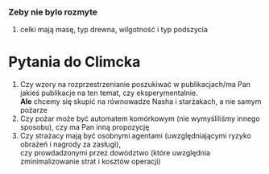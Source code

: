 ### Zeby nie bylo rozmyte

1. celki mają masę, typ drewna, wilgotność i typ podszycia


# Pytania do Climcka
1. Czy wzory na rozprzestrzenianie poszukiwać w publikacjach/ma Pan jakieś publikacje na ten temat, czy eksperymentalnie.   
    **Ale** chcemy się skupić na równowadze Nasha i starżakach, a nie samym pożarze  
2. Czy pożar może być automatem komórkowym (nie wymyśliliśmy innego sposobu), czy ma Pan inną propozycję  
3. Czy strażacy mają być osobnymi agentami (uwzględniającymi ryzyko obrażeń i nagrody za zasługi),  
    czy prowdadzonymi przez dowództwo (które uwzględnia zminimalizowanie strat i kosztów operacji)  
    

